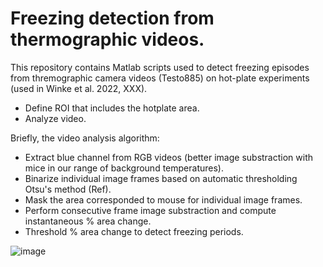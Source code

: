# Freezing detection from thermographic videos.

This repository contains Matlab scripts used to detect freezing episodes from thremographic camera videos (Testo885) on hot-plate experiments (used in Winke et al. 2022, XXX).


- Define ROI that includes the hotplate area.
- Analyze video.

Briefly, the video analysis algorithm:
- Extract blue channel from RGB videos (better image substraction with mice in our range of background temperatures).
- Binarize individual image frames based on automatic thresholding Otsu's method (Ref).
- Mask the area corresponded to mouse for individual image frames.
- Perform consecutive frame image substraction and compute instantaneous % area change.
- Threshold % area change to detect freezing periods.

![image](https://user-images.githubusercontent.com/28762337/186142723-75874576-17e5-428c-9239-4fd8a2f7d2af.png)
